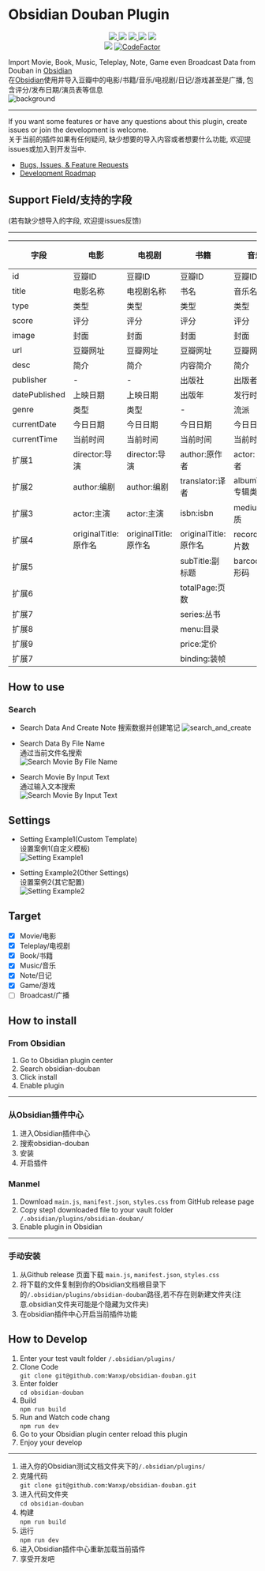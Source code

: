 # Obsidian Douban Plugin

<p align="center">  
    <a href="https://github.com/Wanxp/obsidian-douban/releases/latest">  
      <img src="https://img.shields.io/github/manifest-json/v/Wanxp/obsidian-douban?color=blue">  
   </a>  
    <img src="https://img.shields.io/github/release-date/Wanxp/obsidian-douban">  
   <a href="https://github.com/Wanxp/obsidian-douban/blob/master/License">  
      <img src="https://img.shields.io/github/license/Wanxp/obsidian-douban">  
   </a>  
   <img src="https://img.shields.io/github/downloads/Wanxp/obsidian-douban/total">  
   <a href="https://github.com/Wanxp/obsidian-douban/issues">  
      <img src="https://img.shields.io/github/issues/Wanxp/obsidian-douban">  
   </a>  
   <br>  
   <img src="https://img.shields.io/tokei/lines/github/Wanxp/obsidian-douban">  
   <a href="https://www.codefactor.io/repository/github/wanxp/obsidian-douban">  
   <img src="https://www.codefactor.io/repository/github/wanxp/obsidian-douban/badge" alt="CodeFactor" />  
   </a>  
</p>  

Import Movie, Book, Music, Teleplay, Note, Game even Broadcast Data from Douban in [Obsidian](https://obsidian.md/)     
在[Obsidian](https://obsidian.md/)使用并导入豆瓣中的电影/书籍/音乐/电视剧/日记/游戏甚至是广播, 包含评分/发布日期/演员表等信息  
![background](./doc/background.png)
  
---  
If you want some features or have any questions about this plugin, create issues or join the development is welcome.    
关于当前的插件如果有任何疑问, 缺少想要的导入内容或者想要什么功能, 欢迎提issues或加入到开发当中.

- [Bugs, Issues, & Feature Requests](https://github.com/Wanxp/obsidian-douban/issues)
- [Development Roadmap](https://github.com/users/Wanxp/projects/1)

## Support Field/支持的字段
(若有缺少想导入的字段, 欢迎提issues反馈)
  
---  
| 字段          | 电影                 | 电视剧               | 书籍                 | 音乐               | 日记               | 游戏             | 广播 |
| ------------- | -------------------- | -------------------- | -------------------- | ------------------ | ------------------ | ---------------- | ---- |
| id            | 豆瓣ID               | 豆瓣ID               | 豆瓣ID               | 豆瓣ID             | 豆瓣ID             | 豆瓣ID           | -    |
| title         | 电影名称             | 电视剧名称           | 书名                 | 音乐名             | 日记标题           | 游戏名称         | -    |
| type          | 类型                 | 类型                 | 类型                 | 类型               | 类型               | 类型             | -    |
| score         | 评分                 | 评分                 | 评分                 | 评分               | 评分               | 评分             | -    |
| image         | 封面                 | 封面                 | 封面                 | 封面               | 图片               | 封面             | -    |
| url           | 豆瓣网址             | 豆瓣网址             | 豆瓣网址             | 豆瓣网址           | 豆瓣网址           | 豆瓣网址         | -    |
| desc          | 简介                 | 简介                 | 内容简介             | 简介               | 简介               | 简介             | -    |
| publisher     | -                    | -                    | 出版社               | 出版者             | 发布者             | 发行商           | -    |
| datePublished | 上映日期             | 上映日期             | 出版年               | 发行时间           | 发布时间           | 发行日期         | -    |
| genre         | 类型                 | 类型                 | -                    | 流派               | -                  | 类型             | -    |
| currentDate   | 今日日期             | 今日日期             | 今日日期             | 今日日期           | 今日日期           | 今日日期         |      |
| currentTime   | 当前时间             | 当前时间             | 当前时间             | 当前时间           | 当前时间           | 当前时间         |      |
| 扩展1         | director:导演        | director:导演        | author:原作者        | actor: 表演者      | author:作者        | aliases:别名     |      |
| 扩展2         | author:编剧          | author:编剧          | translator:译者      | albumType:专辑类型 | authorUrl:作者网址 | developer:开发商 |      |
| 扩展3         | actor:主演           | actor:主演           | isbn:isbn            | medium:介质        | content:日记内容   | platform:平台    |      |
| 扩展4         | originalTitle:原作名 | originalTitle:原作名 | originalTitle:原作名 | records:唱片数     |                    |                  |      |
| 扩展5         |                      |                      | subTitle:副标题      | barcode:条形码     |                    |                  |      |
| 扩展6         |                      |                      | totalPage:页数       |                    |                    |                  |      |
| 扩展7         |                      |                      | series:丛书          |                    |                    |                  |      |
| 扩展8         |                      |                      | menu:目录            |                    |                    |                  |      |
| 扩展9         |                      |                      | price:定价           |                    |                    |                  |      |
| 扩展7         |                      |                      | binding:装帧         |                    |                    |                  |      |

## How to use
### Search
- Search Data And Create Note
  搜索数据并创建笔记
  ![search_and_create](./doc/search_and_create_note.gif) 
- Search Data By File Name  
  通过当前文件名搜索  
  ![Search Movie By File Name](./doc/search_by_file_name.gif)

- Search Movie By Input Text     
  通过输入文本搜索  
  ![Search Movie By Input Text](./doc/search_by_input.gif)

## Settings
- Setting Example1(Custom Template)    
  设置案例1(自定义模板)  
  ![Setting Example1](./doc/setting_zh.gif)


- Setting Example2(Other Settings)    
  设置案例2(其它配置)  
  ![Setting Example2](./doc/setting_en.gif)


## Target
- [x] Movie/电影
- [x] Teleplay/电视剧
- [x] Book/书籍
- [x] Music/音乐
- [x] Note/日记
- [x] Game/游戏
- [ ] Broadcast/广播

## How to install
### From Obsidian
1. Go to Obsidian plugin center
2. Search obsidian-douban
3. Click install
4. Enable plugin
---  
### 从Obsidian插件中心
1. 进入Obsidian插件中心
2. 搜索obsidian-douban
3. 安装
4. 开启插件

### Manmel
1. Download `main.js`, `manifest.json`, `styles.css` from GitHub release page
2. Copy step1 downloaded file to your vault folder `/.obsidian/plugins/obsidian-douban/`
3. Enable plugin in Obsidian
----  
### 手动安装
1. 从Github release 页面下载 `main.js`, `manifest.json`, `styles.css`
2. 将下载的文件复制到你的Obsidian文档根目录下的`/.obsidian/plugins/obsidian-douban`路径,若不存在则新建文件夹(注意.obsidian文件夹可能是个隐藏为文件夹)
3. 在obsidian插件中心开启当前插件功能

## How to Develop
1. Enter your test vault folder `/.obsidian/plugins/`
2. Clone Code  
   `git clone git@github.com:Wanxp/obsidian-douban.git`
3. Enter folder  
   `cd obsidian-douban`
4. Build  
   `npm run build`
5. Run and Watch code chang  
   `npm run dev`
6. Go to your Obsidian plugin center reload this plugin
7. Enjoy your develop
---  
1. 进入你的Obsidian测试文档文件夹下的`/.obsidian/plugins/`
2. 克隆代码    
   `git clone git@github.com:Wanxp/obsidian-douban.git`
3. 进入代码文件夹    
   `cd obsidian-douban`
4. 构建    
   `npm run build`
5. 运行    
   `npm run dev`
6. 进入Obsidian插件中心重新加载当前插件
7. 享受开发吧
